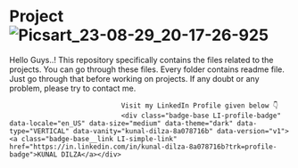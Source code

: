 # Project                                                                               ![Picsart_23-08-29_20-17-26-925](https://github.com/K-Mdilza/Project/assets/112168627/b84b1f82-a0e9-4acd-85a3-09b43cfbca2c)


Hello Guys..! This repository specifically contains the files related to the projects. You can go through these files. Every folder contains readme file. Just go through that before working on projects. If any doubt or any problem, please try to contact me.
                                
                                
                                
                                Visit my LinkedIn Profile given below 👇
                                <div class="badge-base LI-profile-badge" data-locale="en_US" data-size="medium" data-theme="dark" data-type="VERTICAL" data-vanity="kunal-dilza-8a078716b" data-version="v1"><a class="badge-base__link LI-simple-link" href="https://in.linkedin.com/in/kunal-dilza-8a078716b?trk=profile-badge">KUNAL DILZA</a></div>
                
